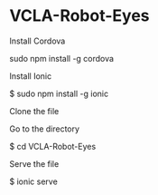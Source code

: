 # VCLA-Robot-Eyes

Install Cordova

sudo npm install -g cordova

Install Ionic

$ sudo npm install -g ionic

Clone the file

Go to the directory

$ cd VCLA-Robot-Eyes

Serve the file

$ ionic serve
